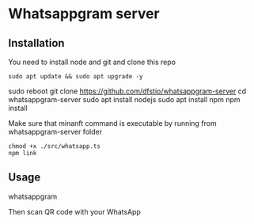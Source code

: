 # Whatsappgram server


## Installation

You need to install node and git
and clone this repo

	sudo apt update && sudo apt upgrade -y
  sudo reboot
  git clone https://github.com/dfstio/whatsappgram-server
	cd whatsappgram-server
  sudo apt install nodejs
  sudo apt install npm
  npm install

Make sure that minanft command is executable by running from whatsappgram-server folder

	chmod +x ./src/whatsapp.ts
	npm link


  ## Usage

  whatsappgram

  Then scan QR code with your WhatsApp


